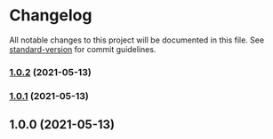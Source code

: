 # Changelog

All notable changes to this project will be documented in this file. See [standard-version](https://github.com/conventional-changelog/standard-version) for commit guidelines.

### [1.0.2](https://github.com/notifirehq/node/compare/v1.0.1...v1.0.2) (2021-05-13)

### [1.0.1](https://github.com/notifirehq/node/compare/v1.0.0...v1.0.1) (2021-05-13)

## 1.0.0 (2021-05-13)
